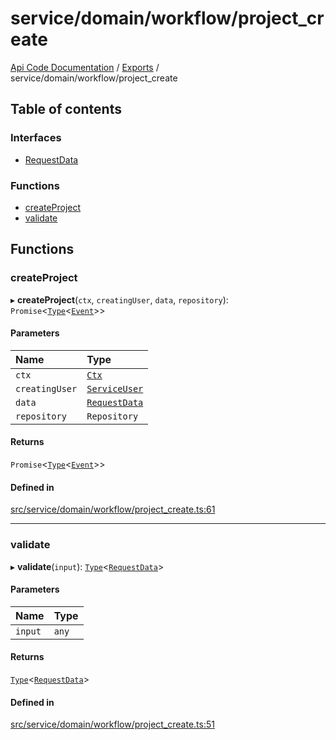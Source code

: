 # service/domain/workflow/project\_create
 
[Api Code Documentation](../README.md) / [Exports](../modules.md) / service/domain/workflow/project\_create

## Table of contents

### Interfaces

- [RequestData](../interfaces/service_domain_workflow_project_create.RequestData.md)

### Functions

- [createProject](service_domain_workflow_project_create.md#createproject)
- [validate](service_domain_workflow_project_create.md#validate)

## Functions

### createProject

▸ **createProject**(`ctx`, `creatingUser`, `data`, `repository`): `Promise`<[`Type`](result.md#type)<[`Event`](../interfaces/service_domain_workflow_project_created.Event.md)\>\>

#### Parameters

| Name | Type |
| :------ | :------ |
| `ctx` | [`Ctx`](../interfaces/lib_ctx.Ctx.md) |
| `creatingUser` | [`ServiceUser`](../interfaces/service_domain_organization_service_user.ServiceUser.md) |
| `data` | [`RequestData`](../interfaces/service_domain_workflow_project_create.RequestData.md) |
| `repository` | `Repository` |

#### Returns

`Promise`<[`Type`](result.md#type)<[`Event`](../interfaces/service_domain_workflow_project_created.Event.md)\>\>

#### Defined in

[src/service/domain/workflow/project_create.ts:61](https://github.com/openkfw/TruBudget/blob/a06c11b/api/src/service/domain/workflow/project_create.ts#L61)

___

### validate

▸ **validate**(`input`): [`Type`](result.md#type)<[`RequestData`](../interfaces/service_domain_workflow_project_create.RequestData.md)\>

#### Parameters

| Name | Type |
| :------ | :------ |
| `input` | `any` |

#### Returns

[`Type`](result.md#type)<[`RequestData`](../interfaces/service_domain_workflow_project_create.RequestData.md)\>

#### Defined in

[src/service/domain/workflow/project_create.ts:51](https://github.com/openkfw/TruBudget/blob/a06c11b/api/src/service/domain/workflow/project_create.ts#L51)
